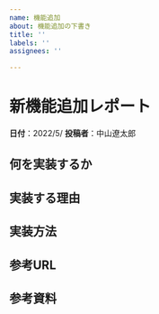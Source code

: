 ```yaml
---
name: 機能追加
about: 機能追加の下書き
title: ''
labels: ''
assignees: ''

---
```


# 新機能追加レポート

**日付**：2022/5/
**投稿者**：中山遼太郎

## 何を実装するか




## 実装する理由



## 実装方法



## 参考URL


## 参考資料
